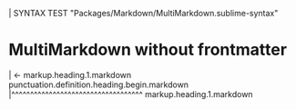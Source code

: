 | SYNTAX TEST "Packages/Markdown/MultiMarkdown.sublime-syntax"

# MultiMarkdown without frontmatter
| <- markup.heading.1.markdown punctuation.definition.heading.begin.markdown
|^^^^^^^^^^^^^^^^^^^^^^^^^^^^^^^^^^^ markup.heading.1.markdown

